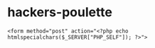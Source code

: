 # hackers-poulette
```
<form method="post" action="<?php echo htmlspecialchars($_SERVER["PHP_SELF"]); ?>">
```
